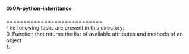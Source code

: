 #### 0x0A-python-inheritance     
============================      
The following tasks are present in this directory:       
0. Function that returns the list of available attributes and methods of an object     
1. 
